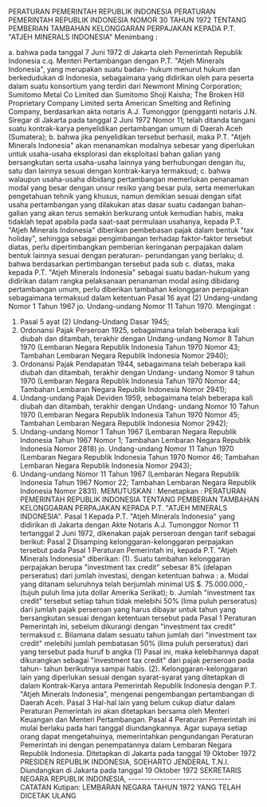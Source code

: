  PERATURAN PEMERINTAH REPUBLIK INDONESIA PERATURAN PEMERINTAH REPUBLIK INDONESIA NOMOR 30 TAHUN 1972 TENTANG PEMBERIAN TAMBAHAN KELONGGARAN PERPAJAKAN KEPADA P.T. "ATJEH MINERALS INDONESIA"
Menimbang :

a. bahwa pada tanggal 7 Juni 1972 di Jakarta oleh Pemerintah Republik Indonesia c.q. Menteri Pertambangan dengan P.T. "Atjeh Minerals Indonesia", yang merupakan suatu badan- hukum menurut hukum dan berkedudukan di Indonesia, sebagaimana yang didirikan oleh para peserta dalam suatu konsortium yang terdiri dari Newmont Mining Corporation; Sumitomo Metal Co Limited dan Sumitomo Shoji Kaisha; The Broken Hill Proprietary Company Limited serta American Smelting and Refining Company, berdasarkan akta notaris A.J. Tumonggor (pengganti notaris J.N. Siregar di Jakarta pada tanggal 2 Juni 1972 Nomor 11; telah ditanda tangani suatu kontrak-karya penyelidikan pertambangan umum di Daerah Aceh (Sumatera);
b. bahwa jika penyelidikan tersebut berhasil, maka P.T. "Atjeh Minerals Indonesia" akan menanamkan modalnya sebesar yang diperlukan untuk usaha-usaha eksplorasi dan eksploitasi bahan galian yang bersangkutan serta usaha-usaha lainnya yang berhubungan dengan itu, satu dan lainnya sesuai dengan kontrak-karya termaksud;
c. bahwa walaupun usaha-usaha dibidang pertambangan memerlukan penanaman modal yang besar dengan unsur resiko yang besar pula, serta memerlukan pengetahuan tehnik yang khusus, namun demikian sesuai dengan sifat usaha pertambangan yang dilakukan atas dasar suatu cadangan bahan-galian yang akan terus semakin berkurang untuk kemudian habis, maka tidaklah tepat apabila pada saat-saat permulaan usahanya, kepada P.T. "Atjeh Minerals Indonesia" diberikan pembebasan pajak dalam bentuk "tax holiday", sehingga sebagai pengimbangan terhadap faktor-faktor tersebut diatas, perlu dipertimbangkan pemberian keringanan perpajakan dalam bentuk lainnya sesuai dengan peraturan- perundangan yang berlaku;
d. bahwa berdasarkan pertimbangan tersebut pada sub c. diatas, maka kepada P.T. "Atjeh Minerals Indonesia" sebagai suatu badan-hukum yang didirikan dalam rangka pelaksanaan penanaman modal asing dibidang pertambangan umum, perlu diberikan tambahan kelonggaran perpajakan sebagaimana termaksud dalam ketentuan Pasal 16 ayat (2) Undang-undang Nomor 1 Tahun 1967 jo. Undang-undang Nomor 11 Tahun 1970.
Mengingat :

1. Pasal 5 ayat (2) Undang-Undang Dasar 1945;
2. Ordonansi Pajak Perseroan 1925, sebagaimana telah beberapa kali diubah dan ditambah, terakhir dengan Undang-undang Nomor 8 Tahun 1970 (Lembaran Negara Republik Indonesia Tahun 1970 Nomor 43; Tambahan Lembaran Negara Republik Indonesia Nomor 2940);
3. Ordonansi Pajak Pendapatan 1944, sebagaimana telah beberapa kali diubah dan ditambah, terakhir dengan Undang- undang Nomor 9 tahun 1970 (Lembaran Negara Republik Indonesia Tahun 1970 Nomor 44; Tambahan Lembaran Negara Republik Indonesia Nomor 2941);
4. Undang-undang Pajak Deviden 1959, sebagaimana telah beberapa kali diubah dan ditambah, terakhir dengan Undang- undang Nomor 10 Tahun 1970 (Lembaran Negara Republik Indonesia Tahun 1970 Nomor 45; Tambahan Lembaran Negara Republik Indonesia Nomor 2942);
5. Undang-undang Nomor 1 Tahun 1967 (Lembaran Negara Republik Indonesia Tahun 1967 Nomor 1; Tambahan Lembaran Negara Republik Indonesia Nomor 2818) jo. Undang-undang Nomor 11 Tahun 1970 (Lembaran Negara Republik Indonesia Tahun 1970 Nomor 46; Tambahan Lembaran Negara Republik Indonesia Nomor 2943);
6. Undang-undang Nomor 11 Tahun 1967 (Lembaran Negara Republik Indonesia Tahun 1967 Nomor 22; Tambahan Lembaran Negara Republik Indonesia Nomor 2831).
MEMUTUSKAN :
 Menetapkan : PERATURAN PEMERINTAH REPUBLIK INDONESIA TENTANG PEMBERIAN TAMBAHAN KELONGGARAN PERPAJAKAN KEPADA P.T. "ATJEH MINERALS INDONESIA".
Pasal 1
Kepada P.T. "Atjeh Minerals Indonesia" yang didirikan di Jakarta dengan Akte Notaris A.J. Tumonggor Nomor 11 tertanggal 2 Juni 1972, dikenakan pajak perseroan dengan tarif sebagai berikut:
Pasal 2
Disamping kelonggaran-kelonggaran perpajakan tersebut pada Pasal 1 Peraturan Pemerintah ini, kepada P.T. "Atjeh Minerals Indonesia" diberikan:
(1). Suatu tambahan kelonggaran perpajakan berupa "investment tax credit" sebesar 8% (delapan perseratus) dari jumlah investasi, dengan ketentuan bahwa :
a. Modal yang ditanam seluruhnya telah berjumlah minimal US $. 75.000.000,- (tujuh puluh lima juta dollar Amerika Serikat);
b. Jumlah "investment tax credit" tersebut setiap tahun tidak melebihi 50% (lima puluh perseratus) dari jumlah pajak perseroan yang harus dibayar untuk tahun yang bersangkutan sesuai dengan ketentuan tersebut pada Pasal 1 Peraturan Pemerintah ini, sebelum dikurangi dengan "investment tax credit" termaksud c. Bilamana dalam sesuatu tahun jumlah dari "investment tax credit" melebihi jumlah pembatasan 50% (lima puluh perseratus) dari yang tersebut pada huruf b angka (1) Pasal ini, maka kelebihannya dapat dikurangkan sebagai "investment tax credit" dari pajak perseroan pada tahun- tahun berikutnya sampai habis.
(2). Kelonggaran-kelonggaran lain yang diperlukan sesuai dengan syarat-syarat yang ditetapkan di dalam Kontrak-Karya antara Pemerintah Republik Indonesia dengan P.T. "Atjeh Minerals Indonesia", mengenai pengembangan pertambangan di Daerah Aceh.
Pasal 3
Hal-hal lain yang belum cukup diatur dalam Peraturan Pemerintah ini akan ditetapkan bersama oleh Menteri Keuangan dan Menteri Pertambangan.
Pasal 4
Peraturan Pemerintah ini mulai berlaku pada hari tanggal diundangkannya. Agar supaya setiap orang dapat mengetahuinya, memerintahkan pengundangan Peraturan Pemerintah ini dengan penempatannya dalam Lembaran Negara Republik Indonesia. Ditetapkan di Jakarta pada tanggal 19 Oktober 1972 PRESIDEN REPUBLIK INDONESIA, SOEHARTO JENDERAL T.N.I. Diundangkan di Jakarta pada tanggal 19 Oktober 1972 SEKRETARIS NEGARA REPUBLIK INDONESIA, -------------------------------- CATATAN Kutipan: LEMBARAN NEGARA TAHUN 1972 YANG TELAH DICETAK ULANG